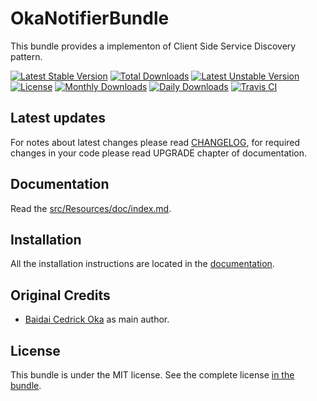 OkaNotifierBundle
=========================

This bundle provides a implementon of Client Side Service Discovery pattern.

[![Latest Stable Version](https://poser.pugx.org/coka/notifier-bundle/v/stable)](https://packagist.org/packages/coka/notifier-bundle)
[![Total Downloads](https://poser.pugx.org/coka/notifier-bundle/downloads)](https://packagist.org/packages/coka/notifier-bundle)
[![Latest Unstable Version](https://poser.pugx.org/coka/notifier-bundle/v/unstable)](https://packagist.org/packages/coka/notifier-bundle)
[![License](https://poser.pugx.org/coka/notifier-bundle/license)](https://packagist.org/packages/coka/notifier-bundle)
[![Monthly Downloads](https://poser.pugx.org/coka/notifier-bundle/d/monthly)](https://packagist.org/packages/coka/notifier-bundle)
[![Daily Downloads](https://poser.pugx.org/coka/notifier-bundle/d/daily)](https://packagist.org/packages/coka/notifier-bundle)
[![Travis CI](https://travis-ci.org/CedrickOka/notifier-bundle.svg?branch=master)](https://travis-ci.org/CedrickOka/notifier-bundle)

Latest updates
--------------

For notes about latest changes please read [CHANGELOG](CHANGELOG.md), for required changes in your code please read UPGRADE chapter of documentation.

Documentation
-------------

Read the [src/Resources/doc/index.md](src/Resources/doc/index.md).

Installation
------------

All the installation instructions are located in the [documentation](src/Resources/doc/index.md).

Original Credits
----------------

* [Baidai Cedrick Oka](https://github.com/CedrickOka) as main author.

License
-------

This bundle is under the MIT license. See the complete license [in the bundle](LICENSE).
